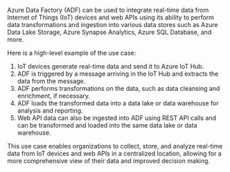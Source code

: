 Azure Data Factory (ADF) can be used to integrate real-time data from Internet of Things (IoT) devices and web APIs using its ability to perform data transformations and ingestion into various data stores such as Azure Data Lake Storage, Azure Synapse Analytics, Azure SQL Database, and more.

Here is a high-level example of the use case:

1. IoT devices generate real-time data and send it to Azure IoT Hub.
2. ADF is triggered by a message arriving in the IoT Hub and extracts the data from the message.
3. ADF performs transformations on the data, such as data cleansing and enrichment, if necessary.
4. ADF loads the transformed data into a data lake or data warehouse for analysis and reporting.
5. Web API data can also be ingested into ADF using REST API calls and can be transformed and loaded into the same data lake or data warehouse.

This use case enables organizations to collect, store, and analyze real-time data from IoT devices and web APIs in a centralized location, allowing for a more comprehensive view of their data and improved decision making.